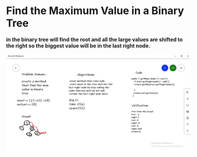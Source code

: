 # Find the Maximum Value in a Binary Tree
**in the binary tree will find the root and all the large values are shifted to the right so the biggest value will be in the last right node.**<br>

![ch16](./img/ch16.jpg)
